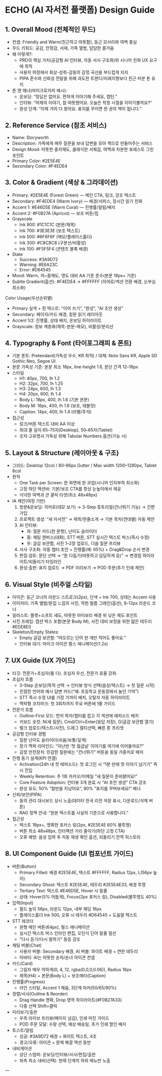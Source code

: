 # ECHO (AI 자서전 플랫폼) Design Guide

## 1. Overall Mood (전체적인 무드)
- 컨셉: Friendly and Warm(친근하고 따뜻함), 둥근 모서리와 여백 중심
- 무드 키워드: 공감, 안정감, 서재, 가족 앨범, 담담한 즐거움
- 왜 이렇게?: 
  - PRD의 핵심 가치(공감형 AI 인터뷰, 자동 서사 구조화)와 시니어 친화 UX 요구에 최적
  - 사용자 여정에서 회상-성취-감동의 감정 곡선을 부드럽게 지지
  - PIPA 준수와 신뢰성 전달을 위해 과도한 트렌디/미래지향보다 친근·차분 톤 유지
- 톤 앤 매너(마이크로카피 예시):
  - 온보딩: “정답은 없어요. 편하게 이야기해 주세요, 캡틴.”
  - 인터뷰: “어제의 이야기, 참 따뜻했어요. 오늘은 학창 시절을 이어가볼까요?”
  - 완성 단계: “이제 거의 다 왔어요. 표지를 꾸미면 한 권의 책이 됩니다.”

## 2. Reference Service (참조 서비스)
- Name: Storyworth
- Description: 가족에게 매주 질문을 보내 답변을 모아 책으로 만들어주는 서비스
- Design Mood: 따뜻한 중저채도, 클래식한 서체감, 여백과 차분한 포레스트 그린 포인트
- Primary Color: #2E5E4E
- Secondary Color: #F4EDE4

## 3. Color & Gradient (색상 & 그라데이션)
- Primary: #2E5E4E (Forest Green) — 메인 CTA, 링크, 강조 텍스트
- Secondary: #F4EDE4 (Warm Ivory) — 배경/서피스, 장시간 읽기 친화
- Accent 1: #E46D5E (Warm Coral) — 진행률/알림/배지
- Accent 2: #F0B27A (Apricot) — 보조 버튼/칩
- Grayscale
  - Ink 900: #1C1C1C (본문/제목)
  - Ink 700: #3E3E3E (보조 텍스트)
  - Ink 500: #6F6F6F (메모/플레이스홀더)
  - Ink 300: #C8C8C8 (구분선/비활성)
  - Ink 100: #F5F5F4 (콘텐츠 블록 배경)
- State
  - Success: #3A9D72
  - Warning: #E6A23C
  - Error: #D64545
- Mood: Warm, 저~중채도, 명도 대비 AA 기준 준수(본문 18px+ 기준)
- Subtle Gradient(옵션): #F4EDE4 → #FFFFFF (히어로/섹션 전환 배경, 눈부심 최소화)

Color Usage(우선순위별)
- Primary 실색 + 흰 텍스트: “이어 쓰기”, “완성”, “AI 초안 생성”
- Secondary: 페이지/카드 배경, 장문 읽기 레이아웃
- Accent 1/2: 진행률, 상태 배지, 온보딩 하이라이트
- Grayscale: 정보 계층화(제목-본문-메모), 비활성/분리선

## 4. Typography & Font (타이포그래피 & 폰트)
- 기본 폰트: Pretendard(가독성 우수, KR 최적) / 대체: Noto Sans KR, Apple SD Gothic Neo, Segoe UI
- 본문 가독성 기준: 본문 최소 18px, line-height 1.6, 문단 간격 12–16px
- 스타일
  - H1: 40px, 700, lh 1.2
  - H2: 32px, 700, lh 1.25
  - H3: 24px, 600, lh 1.3
  - H4: 20px, 600, lh 1.4
  - Body L: 18px, 400, lh 1.6 (기본 본문)
  - Body M: 16px, 400, lh 1.6 (보조, 태블릿)
  - Caption: 14px, 400, lh 1.4 (라벨/주석)
- 접근성
  - 링크/버튼 텍스트 대비 AA 이상
  - 최대 줄 길이 65–75자(Desktop), 50–65자(Tablet)
  - 숫자·고유명사 가독성 위해 Tabular Numbers 옵션(가능 시)

## 5. Layout & Structure (레이아웃 & 구조)
- 그리드: Desktop 12col / 80–96px Gutter / Max width 1200–1280px, Tablet 8col
- 원칙
  - One Task per Screen: 한 화면에 한 과업(시니어 인지부하 최소화)
  - 고정 하단 액션바: 기본/보조 CTA를 항상 눈높이에서 제공
  - 넉넉한 여백과 큰 클릭 타겟(최소 48x48px)
- IA 제안(여정 기반)
  1) 방문&온보딩: 히어로(데모 보기) → 3-Step 튜토리얼(건너뛰기 가능) → 간편 가입
  2) 프로젝트 생성: “새 자서전” → 제목/한줄소개 → 기본 목차(연대별) 자동 제안
  3) AI 인터뷰: 
     - 좌: 질문 카드(한 문항), 난이도 슬라이더
     - 중: 채팅 캔버스(대화), STT 버튼, STT 실시간 텍스트 박스(즉시 수정)
     - 우: 글감 보관함, 사진 1–2장 업로드, 다음 질문 프리뷰
  4) 서사 구조화: 자동 챕터 초안 + 진행률(예: 65%) + Drag&Drop 순서 변경
  5) 편집·검토: 문단 선택 → “톤 다듬기(따뜻하고 담담하게 등)” → 변경점 하이라이트/되돌리기 타임라인
  6) 완성·출판: 표지 업로드 → PDF 미리보기 → POD 주문(추가 인쇄 제안)

## 6. Visual Style (비주얼 스타일)
- 아이콘: 둥근 코너의 라운드 스트로크(2px), 단색 + Ink 700, 상태는 Accent 사용
- 이미저리: 가족 앨범/문집 느낌의 사진, 약한 필름 그레인(옵션), 8–12px 라운드 코너
- 일러스트: 플랫+소프트 섀도, 따뜻한 아이보리 배경 위 낮은 채도 포인트
- 사진 프레임: 캡션 박스 포함(본문 Body M), 사진 대비 보정을 위한 얇은 테두리 #EDE8E0
- Skeleton/Empty States:
  - Empty 글감 보관함: “떠오르는 단어 한 개만 적어도 좋아요.”
  - 인터뷰 대기: 마이크 아이콘 펄스 애니메이션(1.2s)

## 7. UX Guide (UX 가이드)
- 타깃: 전문가+초심자(둘 다). 초심자 우선, 전문가 효율 강화.
- 초심자 흐름
  - 3-Step 온보딩(목적 선택 → 인터뷰 방식 선택(음성/텍스트) → 첫 질문 시작)
  - 친절한 언어와 예시 답변 카드(“예: 초등학교 운동장에서 놀던 기억”)
  - STT 즉시 수정 UI를 가장 가까이 배치, 오탈자 자동 하이라이트
  - 맥락형 코치마크: 첫 3회차까지 주요 버튼에 1줄 가이드
- 전문가 흐름
  - Outline-First 모드: 먼저 목차/챕터를 잡고 각 섹션에 에피소드 배치
  - 키보드 숏컷: N(새 질문), Cmd/Ctrl+Enter(응답 저장), G(글감 보관함 열기)
  - 벌크 업로드(텍스트/사진), 드래그 멀티선택, 빠른 톤 프리셋
- 공감형 인터뷰 경험
  - 질문 난이도 슬라이더(쉬움/보통/깊게)
  - 장기 맥락 리마인드: “지난번 ‘첫 월급날’ 이야기를 여기에 이어둘까요?”
  - 감정 안전장치: 민감한 질문에는 “건너뛰기” 버튼을 동일 가중치로 배치
- 진행 동기 설계(KPI 연결)
  - Activation(24h 내 첫 에피소드): 첫 로그인 시 “1분 만에 첫 이야기 남기기” 즉시 진입
  - Weekly Retention: 주 1회 카카오/이메일 “새 질문이 준비됐어요!”
  - Core Feature Adoption: 인터뷰 3개 완료 시 “AI 초안 생성” CTA 강조
  - 완성 유도: 50% “절반을 지났어요”, 90% “표지를 꾸며보세요!” 배너
- 신뢰/보안(PIPA)
  - 동의 관리 대시보드 상시 노출(데이터 한국 리전 저장 표시, 다운로드/삭제 버튼)
  - RAG 정책 안내: “원본 텍스트를 사실의 기준으로 사용합니다.”
- 접근성
  - 텍스트 18px+, 명확한 포커스 링(2px, #2E5E4E 60% 불투명)
  - 버튼 최소 48x48px, 인터랙션 거리 줄이기(하단 고정 CTA)
  - 오류 예방: 음성 입력 후 자동 재생 확인 옵션, 되돌리기 전역 히스토리

## 8. UI Component Guide (UI 컴포넌트 가이드)
- 버튼(Button)
  - Primary Filled: 배경 #2E5E4E, 텍스트 #FFFFFF, Radius 12px, L(56px 높이)
  - Secondary Ghost: 텍스트 #2E5E4E, 테두리 #2E5E4E33, 배경 투명
  - Tertiary Text: 텍스트 #E46D5E, Hover 시 밑줄
  - 상태: Hover(5% 어둡게), Focus(2px 포커스 링), Disabled(불투명도 40%)
- 입력(Input)
  - 필드 높이 56px, 라운드 12px, 내부 패딩 16px
  - 플레이스홀더 Ink 500, 오류 시 테두리 #D64545 + 도움말 텍스트
- STT 레코더
  - 원형 메인 버튼(64px), 펄스 애니메이션
  - 실시간 텍스트 박스 인라인 편집, 오인식 단어 밑줄 점선
  - “다시 듣기/다시 말하기” 동등 강조
- 채팅 버블(Chat)
  - 사용자 버블: Secondary 배경, AI 버블: 화이트 배경 + 연한 테두리
  - 아바타: AI는 따뜻한 손자/손녀 아이콘 컨셉
- 카드(Card)
  - 그림자 매우 약하게(0, 4, 12, rgba(0,0,0,0.06)), Radius 16px
  - 제목(H4) + 본문(Body L) + 보조메타(Caption)
- 진행률(Progress)
  - 라인 스타일, Accent 1 채움, 3단계 마커(50/65/90%)
- 정렬/서사(Outline & Reorder)
  - Drag Handle 명확, Drop 영역 하이라이트(#F0B27A33)
  - 다중 선택 Shift+클릭
- 미리보기/출판
  - 우측 라이브 프리뷰(페이지 넘김), 인쇄 마진 가이드
  - POD 주문 모달: 수량 선택, 예상 배송일, 추가 인쇄 할인 배지
- 토스트/알림
  - 성공: #3A9D72 배경 + 화이트 텍스트, 4초
  - 경고/오류: 아이콘 + 문제 해결 액션 동반
- 내비게이션
  - 상단 스텝퍼: 온보딩/인터뷰/서사/편집/출판
  - 좌측 최소 내비(선택): 현재 단계의 하위 메뉴만 노출

—